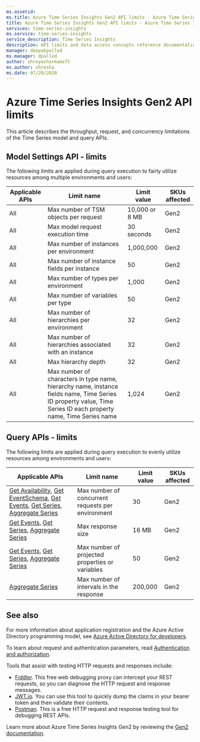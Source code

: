 ```yaml
---
ms.assetid:
ms.title: Azure Time Series Insights Gen2 API limits - Azure Time Series Insights Gen2 | Microsoft Docs
title: Azure Time Series Insights Gen2 API limits - Azure Time Series Insights Gen2 | Microsoft Docs
services: time-series-insights
ms.service: time-series-insights
service_description: Time Series Insights
description: API limits and data access concepts reference documentation for Azure Time Series Insights Gen2.
manager: deepakpalled
ms.manager: dpalled
author: shreyasharmamsft
ms.author: shresha
ms.date: 07/29/2020
---
```


# Azure Time Series Insights Gen2 API limits

This article describes the throughput, request, and concurrency limitations of the Time Series model and query APIs.

## Model Settings API - limits

The following limits are applied during query execution to fairly utilize resources among multiple environments and users:

| Applicable APIs | Limit name | Limit value | SKUs affected |
|-|-|-|-|
| All | Max number of TSM objects per request | 10,000 or 8 MB | Gen2 |
| All | Max model request execution time | 30 seconds | Gen2 |
| All | Max number of instances per environment | 1,000,000 | Gen2 |
| All | Max number of instance fields per instance | 50 | Gen2 |
| All | Max number of types per environment | 1,000 | Gen2 |
| All | Max number of variables per type | 50 | Gen2 |
| All | Max number of hierarchies per environment | 32 | Gen2 |
| All | Max number of hierarchies associated with an instance | 32 | Gen2 |
| All | Max hierarchy depth | 32 | Gen2 |
| All | Max number of characters in type name, hierarchy name, instance fields name, Time Series ID property value, Time Series ID each property name, Time Series name | 1,024 | Gen2 |

## Query APIs - limits

The following limits are applied during query execution to evenly utilize resources among environments and users:

| Applicable APIs | Limit name | Limit value | SKUs affected |
|-|-|-|-|
| [Get Availability](https://docs.microsoft.com/rest/api/time-series-insights/dataaccessgen2/query/getavailability), [Get EventSchema](https://docs.microsoft.com/rest/api/time-series-insights/dataaccessgen2/query/geteventschema), [Get Events](https://docs.microsoft.com/rest/api/time-series-insights/dataaccessgen2/query/execute#getevents), [Get Series](https://docs.microsoft.com/rest/api/time-series-insights/dataaccessgen2/query/execute#getseries), [Aggregate Series](https://docs.microsoft.com/rest/api/time-series-insights/dataaccessgen2/query/execute#aggregateseries) | Max number of concurrent requests per environment | 30 | Gen2 |
| [Get Events](https://docs.microsoft.com/rest/api/time-series-insights/dataaccessgen2/query/execute#getevents), [Get Series](https://docs.microsoft.com/rest/api/time-series-insights/dataaccessgen2/query/execute#getseries), [Aggregate Series](https://docs.microsoft.com/rest/api/time-series-insights/dataaccessgen2/query/execute#aggregateseries) | Max response size | 16 MB | Gen2 |
| [Get Events](https://docs.microsoft.com/rest/api/time-series-insights/dataaccessgen2/query/execute#getevents), [Get Series](https://docs.microsoft.com/rest/api/time-series-insights/dataaccessgen2/query/execute#getseries), [Aggregate Series](https://docs.microsoft.com/rest/api/time-series-insights/dataaccessgen2/query/execute#aggregateseries) | Max number of projected properties or variables | 50 | Gen2 |
| [Aggregate Series](https://docs.microsoft.com/rest/api/time-series-insights/dataaccessgen2/query/execute#aggregateseries) | Max number of intervals in the response | 200,000 | Gen2 |

## See also

For more information about application registration and the Azure Active Directory programming model, see [Azure Active Directory for developers](https://docs.microsoft.com/azure/active-directory/develop/active-directory-developers-guide).

To learn about request and authentication parameters, read [Authentication and authorization](https://docs.microsoft.com/azure/time-series-insights/time-series-insights-authentication-and-authorization).

Tools that assist with testing HTTP requests and responses include:

* [Fiddler](https://www.telerik.com/fiddler). This free web debugging proxy can intercept your REST requests, so you can diagnose the HTTP request and response messages.
* [JWT.io](https://jwt.io/). You can use this tool to quickly dump the claims in your bearer token and then validate their contents.
* [Postman](https://www.getpostman.com/). This is a free HTTP request and response testing tool for debugging REST APIs.

Learn more about Azure Time Series Insights Gen2 by reviewing the [Gen2 documentation](https://docs.microsoft.com/azure/time-series-insights/time-series-insights-update-overview).
